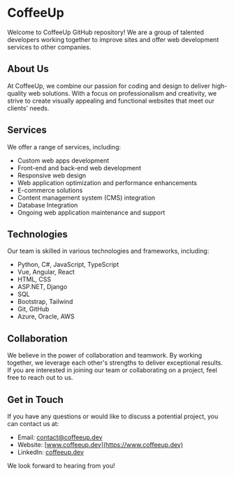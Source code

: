 # CoffeeUp

Welcome to CoffeeUp GitHub repository! We are a group of talented developers working together to improve sites and offer web development services to other companies.

## About Us

At CoffeeUp, we combine our passion for coding and design to deliver high-quality web solutions. With a focus on professionalism and creativity, we strive to create visually appealing and functional websites that meet our clients' needs.

## Services

We offer a range of services, including:

- Custom web apps development
- Front-end and back-end web development
- Responsive web design
- Web application optimization and performance enhancements
- E-commerce solutions
- Content management system (CMS) integration
- Database Integration
- Ongoing web application maintenance and support

## Technologies

Our team is skilled in various technologies and frameworks, including:

- Python, C#, JavaScript, TypeScript
- Vue, Angular, React
- HTML, CSS
- ASP.NET, Django
- SQL
- Bootstrap, Tailwind
- Git, GitHub
- Azure, Oracle, AWS

## Collaboration

We believe in the power of collaboration and teamwork. By working together, we leverage each other's strengths to deliver exceptional results. If you are interested in joining our team or collaborating on a project, feel free to reach out to us.

## Get in Touch

If you have any questions or would like to discuss a potential project, you can contact us at:

- Email: [contact@coffeeup.dev](mailto:contact@coffeeup.dev)
- Website: [www.coffeeup.dev](https://www.coffeeup.dev)
- LinkedIn: [coffeeup.dev](https://www.linkedin.com/company/coffeeup-dev)

We look forward to hearing from you!
